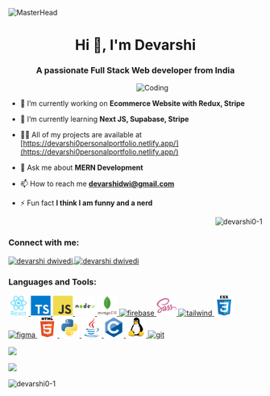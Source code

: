 ![MasterHead](https://images.unsplash.com/photo-1571171637578-41bc2dd41cd2?ixlib=rb-4.0.3&ixid=MnwxMjA3fDB8MHxwaG90by1wYWdlfHx8fGVufDB8fHx8&auto=format&fit=crop&w=1170&h=300&q=80)

<h1 align="center">Hi 👋, I'm Devarshi</h1>
<h3 align="center">A passionate Full Stack Web developer from India</h3>
<img align="right" alt="Coding" width="250" src="https://cdn.dribbble.com/users/1162077/screenshots/3848914/programmer.gif">
<p align="left"> 
	<a href="https://twitter.com/" target="blank">
		<img src="https://img.shields.io/twitter/follow/?logo=twitter&style=for-the-badge" alt="" />
	</a> 
</p>

- 🔭 I’m currently working on **Ecommerce Website with Redux, Stripe**

- 🌱 I’m currently learning **Next JS, Supabase, Stripe**

- 👨‍💻 All of my projects are available at [https://devarshi0personalportfolio.netlify.app/](https://devarshi0personalportfolio.netlify.app/)

- 💬 Ask me about **MERN Development**

- 📫 How to reach me **devarshidwi@gmail.com**

- ⚡ Fun fact **I think I am funny and a nerd**
<p align="right"> 
	<img src="https://komarev.com/ghpvc/?username=devarshi0-1&label=Profile%20views&color=green&style=flat" alt="devarshi0-1" /> 
</p>

<h3 align="left">Connect with me:</h3>
<p align="left">
	<a href="https://www.instagram.com/devarshi__dwivedi/" target="blank">
		<img align="center" src="https://raw.githubusercontent.com/rahuldkjain/github-profile-readme-generator/master/src/images/icons/Social/instagram.svg" alt="devarshi dwivedi" height="30" width="40" />
	</a>
	<a href="https://linkedin.com/in/devarshi dwivedi" target="blank">
		<img align="center" src="https://raw.githubusercontent.com/rahuldkjain/github-profile-readme-generator/master/src/images/icons/Social/linked-in-alt.svg" alt="devarshi dwivedi" height="30" width="40" />
	</a>
</p>

<h3 align="left">Languages and Tools:</h3>
<p align="left"> 
	<a href="https://reactjs.org/" target="_blank" rel="noreferrer"> 
		<img src="https://raw.githubusercontent.com/devicons/devicon/master/icons/react/react-original-wordmark.svg" alt="react" width="40" height="40"/> 
	</a> 
	<a href="https://www.typescriptlang.org/" target="_blank" rel="noreferrer"> 
		<img src="https://raw.githubusercontent.com/devicons/devicon/master/icons/typescript/typescript-original.svg" alt="typescript" width="40" height="40"/> 
	</a> 
	<a href="https://developer.mozilla.org/en-US/docs/Web/JavaScript" target="_blank" rel="noreferrer"> 
		<img src="https://raw.githubusercontent.com/devicons/devicon/master/icons/javascript/javascript-original.svg" alt="javascript" width="40" height="40"/> 
	</a> 
	<a href="https://nodejs.org" target="_blank" rel="noreferrer"> 
		<img src="https://raw.githubusercontent.com/devicons/devicon/master/icons/nodejs/nodejs-original-wordmark.svg" alt="nodejs" width="40" height="40"/> 
	</a> 
	<a href="https://www.mongodb.com/" target="_blank" rel="noreferrer"> 
		<img src="https://raw.githubusercontent.com/devicons/devicon/master/icons/mongodb/mongodb-original-wordmark.svg" alt="mongodb" width="40" height="40"/> 
	</a> 
	<a href="https://firebase.google.com/" target="_blank" rel="noreferrer"> 
		<img src="https://www.vectorlogo.zone/logos/firebase/firebase-icon.svg" alt="firebase" width="40" height="40"/> 
	</a> 
	<a href="https://sass-lang.com" target="_blank" rel="noreferrer"> 
		<img src="https://raw.githubusercontent.com/devicons/devicon/master/icons/sass/sass-original.svg" alt="sass" width="40" height="40"/> 
	</a> 
	<a href="https://tailwindcss.com/" target="_blank" rel="noreferrer"> 
		<img src="https://www.vectorlogo.zone/logos/tailwindcss/tailwindcss-icon.svg" alt="tailwind" width="40" height="40"/> 
	</a> 
	<a href="https://www.w3schools.com/css/" target="_blank" rel="noreferrer"> 
		<img src="https://raw.githubusercontent.com/devicons/devicon/master/icons/css3/css3-original-wordmark.svg" alt="css3" width="40" height="40"/> 
	</a>
	<a href="https://www.figma.com/" target="_blank" rel="noreferrer"> 
		<img src="https://www.vectorlogo.zone/logos/figma/figma-icon.svg" alt="figma" width="40" height="40"/> 
	</a> 
	<a href="https://www.w3.org/html/" target="_blank" rel="noreferrer"> 
		<img src="https://raw.githubusercontent.com/devicons/devicon/master/icons/html5/html5-original-wordmark.svg" alt="html5" width="40" height="40"/> 
	</a> 
	<a href="https://www.python.org" target="_blank" rel="noreferrer"> 
		<img src="https://raw.githubusercontent.com/devicons/devicon/master/icons/python/python-original.svg" alt="python" width="40" height="40"/> 
	</a> 
	<a href="https://www.java.com" target="_blank" rel="noreferrer"> 
		<img src="https://raw.githubusercontent.com/devicons/devicon/master/icons/java/java-original.svg" alt="java" width="40" height="40"/> 
	</a> 
	<a href="https://www.cprogramming.com/" target="_blank" rel="noreferrer"> 
		<img src="https://raw.githubusercontent.com/devicons/devicon/master/icons/c/c-original.svg" alt="c" width="40" height="40"/> 
	</a> 
	<a href="https://www.linux.org/" target="_blank" rel="noreferrer"> 
		<img src="https://raw.githubusercontent.com/devicons/devicon/master/icons/linux/linux-original.svg" alt="linux" width="40" height="40"/> 
	</a> 
	<a href="https://git-scm.com/" target="_blank" rel="noreferrer"> 
		<img src="https://www.vectorlogo.zone/logos/git-scm/git-scm-icon.svg" alt="git" width="40" height="40"/> 
	</a>
<p>

<picture>
	<source
		srcset="https://github-readme-stats-ruby-one.vercel.app/api/top-langs?username=devarshi0-1&show_icons=true&theme=dark&locale=en&layout=compact"
		media="(prefers-color-scheme: dark)"
		/>
	<source
  	srcset="https://github-readme-stats-ruby-one.vercel.app/api/top-langs?username=devarshi0-1&show_icons=true&locale=en&layout=compact"
  	media="(prefers-color-scheme: light), (prefers-color-scheme: no-preference)"
	/>
	<p><img align="center" src="https://github-readme-stats.vercel.app/api/top-langs?username=devarshi0-1&theme=dark&show_icons=true&locale=en&layout=compact" /></p>
</picture>

<picture>
	<source 
   	srcset="https://github-readme-stats-ruby-one.vercel.app/api?username=devarshi0-1&show_icons=true&theme=dark"
  	media="(prefers-color-scheme: dark)"
	/>
	<source
  	srcset="https://github-readme-stats-ruby-one.vercel.app/api?username=devarshi0-1&show_icons=true"
  	media="(prefers-color-scheme: light), (prefers-color-scheme: no-preference)"
	/>
	<p><img align="center" src="https://github-readme-stats.vercel.app/api?username=devarshi0-1&theme=dark&show_icons=true" /></p>
</picture>

<p>
	<img align="center" src="https://github-readme-streak-stats.herokuapp.com/?user=devarshi0-1&theme=dark" alt="devarshi0-1" />
</p>
